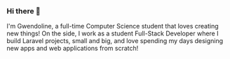 ### Hi there 👋
I'm Gwendoline, a full-time Computer Science student that loves creating new things!
On the side, I work as a student Full-Stack Developer where I build Laravel projects, small and big, 
and love spending my days designing new apps and web applications from scratch!
